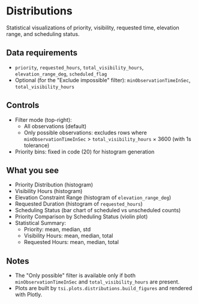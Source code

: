 # Distributions

Statistical visualizations of priority, visibility, requested time, elevation range, and scheduling status.

## Data requirements

- `priority`, `requested_hours`, `total_visibility_hours`, `elevation_range_deg`, `scheduled_flag`
- Optional (for the "Exclude impossible" filter): `minObservationTimeInSec`, `total_visibility_hours`

## Controls

- Filter mode (top-right):
  - All observations (default)
  - Only possible observations: excludes rows where `minObservationTimeInSec` > `total_visibility_hours` × 3600 (with 1s tolerance)
- Priority bins: fixed in code (20) for histogram generation

## What you see

- Priority Distribution (histogram)
- Visibility Hours (histogram)
- Elevation Constraint Range (histogram of `elevation_range_deg`)
- Requested Duration (histogram of `requested_hours`)
- Scheduling Status (bar chart of scheduled vs unscheduled counts)
- Priority Comparison by Scheduling Status (violin plot)
- Statistical Summary:
  - Priority: mean, median, std
  - Visibility Hours: mean, median, total
  - Requested Hours: mean, median, total

## Notes

- The "Only possible" filter is available only if both `minObservationTimeInSec` and `total_visibility_hours` are present.
- Plots are built by `tsi.plots.distributions.build_figures` and rendered with Plotly.
